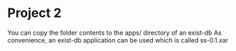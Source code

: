# Project 2

You can copy the folder contents to the apps/ directory of an exist-db
As convenience, an exist-db application can be used which is called ss-0.1.xar
